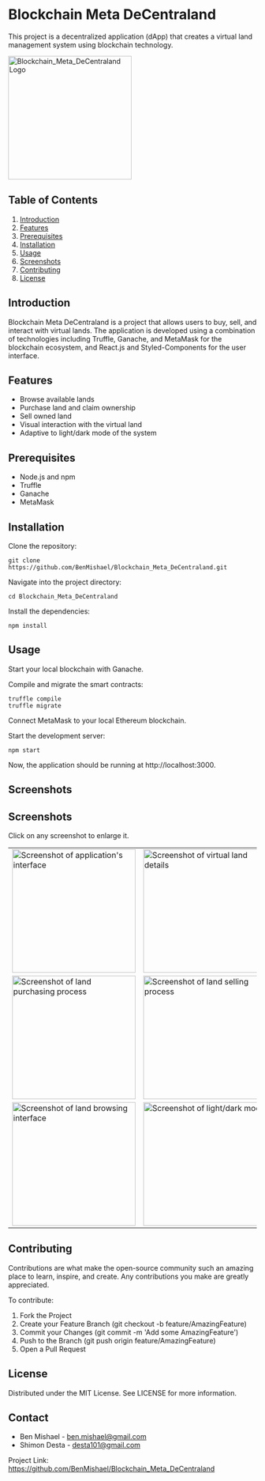 # Blockchain Meta DeCentraland

This project is a decentralized application (dApp) that creates a virtual land management system using blockchain technology.

<img src="https://i.ibb.co/JWTDnDp/ezgif-com-webp-to-png.png" alt="Blockchain_Meta_DeCentraland Logo" width="250" height="250">

## Table of Contents

1. [Introduction](#introduction)
2. [Features](#features)
3. [Prerequisites](#prerequisites)
4. [Installation](#installation)
5. [Usage](#usage)
6. [Screenshots](#screenshots)
7. [Contributing](#contributing)
8. [License](#license)

## Introduction

Blockchain Meta DeCentraland is a project that allows users to buy, sell, and interact with virtual lands. The application is developed using a combination of technologies including Truffle, Ganache, and MetaMask for the blockchain ecosystem, and React.js and Styled-Components for the user interface.

## Features

- Browse available lands
- Purchase land and claim ownership
- Sell owned land
- Visual interaction with the virtual land
- Adaptive to light/dark mode of the system

## Prerequisites

- Node.js and npm
- Truffle
- Ganache
- MetaMask

## Installation

Clone the repository:

```shell
git clone https://github.com/BenMishael/Blockchain_Meta_DeCentraland.git
```

Navigate into the project directory:

```shell
cd Blockchain_Meta_DeCentraland
```

Install the dependencies:
```shell
npm install
```

## Usage

Start your local blockchain with Ganache.

Compile and migrate the smart contracts:
```shell
truffle compile
truffle migrate
```

Connect MetaMask to your local Ethereum blockchain.

Start the development server:

```shell
npm start
```

Now, the application should be running at http://localhost:3000.

## Screenshots

## Screenshots

Click on any screenshot to enlarge it.

<table>
  <tr>
    <td><a href="https://ibb.co/P4kMLzF"><img src="https://i.ibb.co/1KcMgJ7/Screenshot-1.jpg" alt="Screenshot of application's interface" width="250"></a></td>
    <td><a href="https://ibb.co/rFmWBqS"><img src="https://i.ibb.co/4K7QbCG/Screenshot-2.jpg" alt="Screenshot of virtual land details" width="250"></a></td>
  </tr>
  <tr>
    <td><a href="https://ibb.co/7JXvpv3"><img src="https://i.ibb.co/Z6VdgdQ/Screenshot-3.jpg" alt="Screenshot of land purchasing process" width="250"></a></td>
    <td><a href="https://ibb.co/WPsL7Cv"><img src="https://i.ibb.co/ZYN0v9z/Screenshot-4.jpg" alt="Screenshot of land selling process" width="250"></a></td>
  </tr>
  <tr>
    <td><a href="https://ibb.co/zJWGFXT"><img src="https://i.ibb.co/rsK43xR/Screenshot-5.jpg" alt="Screenshot of land browsing interface" width="250"></a></td>
    <td><a href="https://ibb.co/pntNWdB"><img src="https://i.ibb.co/DLxmGQH/Screenshot-6.jpg" alt="Screenshot of light/dark mode" width="250"></a></td>
  </tr>
</table>

## Contributing

Contributions are what make the open-source community such an amazing place to learn, inspire, and create. Any contributions you make are greatly appreciated.

To contribute:

1. Fork the Project
2. Create your Feature Branch (git checkout -b feature/AmazingFeature)
3. Commit your Changes (git commit -m 'Add some AmazingFeature')
4. Push to the Branch (git push origin feature/AmazingFeature)
5. Open a Pull Request

## License

Distributed under the MIT License. See LICENSE for more information.

## Contact
- Ben Mishael - ben.mishael@gmail.com
- Shimon Desta - desta101@gmail.com

Project Link: https://github.com/BenMishael/Blockchain_Meta_DeCentraland
